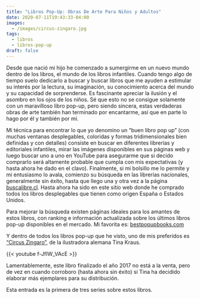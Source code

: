 ```yaml
---
title: "Libros Pop-Up: Obras De Arte Para Niños y Adultos"
date: 2020-07-11T19:43:33-04:00
images:
  - /images/circus-zingaro.jpg
tags:
  - libros
  - libros-pop-up
draft: false
---
```


Desde que nació mi hijo he comenzado a sumergirme en un nuevo mundo dentro de los libros, el mundo de los libros infantiles.
Cuando tengo algo de tiempo suelo dedicarlo a buscar y buscar libros que me ayuden a estimular su interés por la lectura,
su imaginación, su conocimiento acerca del mundo y su capacidad de sorprenderse. Es fascinante apreciar la ilusión y el
asombro en los ojos de los niños. Sé que esto no se consigue solamente con un maravilloso libro pop-up, pero siendo sincera,
estas verdaderas obras de arte también han terminado por encantarme, así que en parte lo hago por él y también por mí.

Mi técnica para encontrar lo que yo denomino un “buen libro pop up” (con muchas ventanas desplegables, coloridas y formas
tridimensionales bien definidas y con detalles) consiste en buscar en diferentes librerías y editoriales infantiles, mirar
las imágenes disponibles en sus páginas web y luego buscar uno a uno en YouTube para asegurarme que si decido comprarlo
será altamente probable que cumpla con mis expectativas (y hasta ahora he dado en el clavo). Finalmente, si mi bolsillo
me lo permite y mi entusiasmo lo avala, comienzo su búsqueda en las librerías nacionales, generalmente sin éxito, hasta
que llego una y otra vez a la página [buscalibre.cl](https://www.buscalibre.cl). Hasta ahora ha sido en este sitio web
donde he comprado todos los libros desplegables que tienen como origen España o Estados Unidos.

Para mejorar la búsqueda existen páginas ideales para los amantes de estos libros, con ranking e información actualizada
sobre los últimos libros pop-up disponibles en el mercado. Mi favorita es: [bestpopupbooks.com](https://www.bestpopupbooks.com/about-bestpopupbooks/)

Y dentro de todos los libros pop-up que he visto, uno de mis preferidos es [“Circus Zingaro”](https://tinakraus.com/circus-zingaro-a-pop-up-book-finished/),
de la ilustradora alemana Tina Kraus.

{{< youtube f-JfIW_VAcE >}}

Lamentablemente, este libro finalizado el año 2017 no está a la venta, pero de vez en cuando corroboro (hasta ahora sin
éxito) si Tina ha decidido elaborar más ejemplares para su distribución.

Esta entrada es la primera de tres series sobre estos libros.
